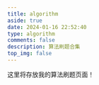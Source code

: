```yaml
---
title: algorithm
aside: true
date: 2024-01-16 22:52:40
type: algorithm
comments: false
description: 算法刷题合集
top_img: false
---
```

这里将存放我的算法刷题页面！
